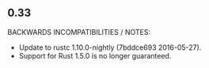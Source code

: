 ## 0.33

BACKWARDS INCOMPATIBILITIES / NOTES:

* Update to rustc 1.10.0-nightly (7bddce693 2016-05-27).
* Support for Rust 1.5.0 is no longer guaranteed.
